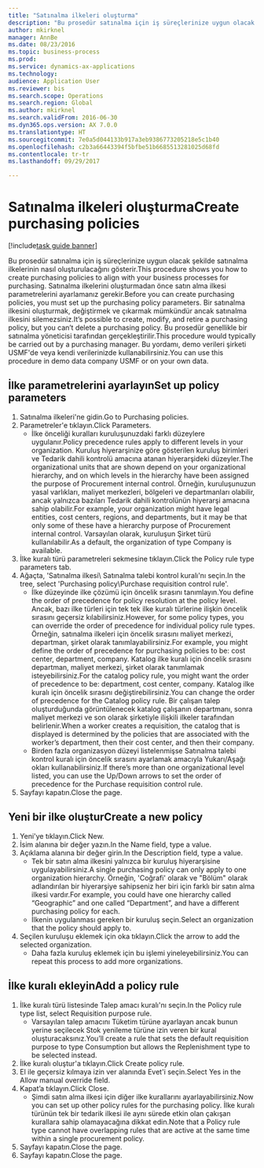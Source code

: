 ```yaml
--- 
title: "Satınalma ilkeleri oluşturma"
description: "Bu prosedür satınalma için iş süreçlerinize uygun olacak şekilde satınalma ilkelerinin nasıl oluşturulacağını gösterir."
author: mkirknel
manager: AnnBe
ms.date: 08/23/2016
ms.topic: business-process
ms.prod: 
ms.service: dynamics-ax-applications
ms.technology: 
audience: Application User
ms.reviewer: bis
ms.search.scope: Operations
ms.search.region: Global
ms.author: mkirknel
ms.search.validFrom: 2016-06-30
ms.dyn365.ops.version: AX 7.0.0
ms.translationtype: HT
ms.sourcegitcommit: 7e0a5d044133b917a3eb9386773205218e5c1b40
ms.openlocfilehash: c2b3a66443394f5bfbe51b6685513281025d68fd
ms.contentlocale: tr-tr
ms.lasthandoff: 09/29/2017

---
```

# <a name="create-purchasing-policies"></a><span data-ttu-id="cfa1c-103">Satınalma ilkeleri oluşturma</span><span class="sxs-lookup"><span data-stu-id="cfa1c-103">Create purchasing policies</span></span>

[!include[task guide banner](../../includes/task-guide-banner.md)]

<span data-ttu-id="cfa1c-104">Bu prosedür satınalma için iş süreçlerinize uygun olacak şekilde satınalma ilkelerinin nasıl oluşturulacağını gösterir.</span><span class="sxs-lookup"><span data-stu-id="cfa1c-104">This procedure shows you how to create purchasing policies to align with your business processes for purchasing.</span></span> <span data-ttu-id="cfa1c-105">Satınalma ilkelerini oluşturmadan önce satın alma ilkesi parametrelerini ayarlamanız gerekir.</span><span class="sxs-lookup"><span data-stu-id="cfa1c-105">Before you can create purchasing policies, you must set up the purchasing policy parameters.</span></span> <span data-ttu-id="cfa1c-106">Bir satınalma ilkesini oluşturmak, değiştirmek ve çıkarmak mümkündür ancak satınalma ilkesini silemezsiniz.</span><span class="sxs-lookup"><span data-stu-id="cfa1c-106">It’s possible to create, modify, and retire a purchasing policy, but you can’t delete a purchasing policy.</span></span> <span data-ttu-id="cfa1c-107">Bu prosedür genellikle bir satınalma yöneticisi tarafından gerçekleştirilir.</span><span class="sxs-lookup"><span data-stu-id="cfa1c-107">This procedure would typically be carried out by a purchasing manager.</span></span> <span data-ttu-id="cfa1c-108">Bu yordamı, demo verileri şirketi USMF'de veya kendi verilerinizde kullanabilirsiniz.</span><span class="sxs-lookup"><span data-stu-id="cfa1c-108">You can use this procedure in demo data company USMF or on your own data.</span></span>


## <a name="set-up-policy-parameters"></a><span data-ttu-id="cfa1c-109">İlke parametrelerini ayarlayın</span><span class="sxs-lookup"><span data-stu-id="cfa1c-109">Set up policy parameters</span></span>
1. <span data-ttu-id="cfa1c-110">Satınalma ilkeleri'ne gidin.</span><span class="sxs-lookup"><span data-stu-id="cfa1c-110">Go to Purchasing policies.</span></span>
2. <span data-ttu-id="cfa1c-111">Parametreler'e tıklayın.</span><span class="sxs-lookup"><span data-stu-id="cfa1c-111">Click Parameters.</span></span>
    * <span data-ttu-id="cfa1c-112">İlke önceliği kuralları kuruluşunuzdaki farklı düzeylere uygulanır.</span><span class="sxs-lookup"><span data-stu-id="cfa1c-112">Policy precedence rules apply to different levels in your organization.</span></span> <span data-ttu-id="cfa1c-113">Kuruluş hiyerarşinize göre gösterilen kuruluş birimleri ve Tedarik dahili kontrolü amacına atanan hiyerarşideki düzeyler.</span><span class="sxs-lookup"><span data-stu-id="cfa1c-113">The organizational units that are shown depend on your organizational hierarchy, and on which levels in the hierarchy have been assigned the purpose of Procurement internal control.</span></span> <span data-ttu-id="cfa1c-114">Örneğin, kuruluşunuzun yasal varlıkları, maliyet merkezleri, bölgeleri ve departmanları olabilir, ancak yalnızca bazıları Tedarik dahili kontrolünün hiyerarşi amacına sahip olabilir.</span><span class="sxs-lookup"><span data-stu-id="cfa1c-114">For example, your organization might have legal entities, cost centers, regions, and departments, but it may be that only some of these have a hierarchy purpose of Procurement internal control.</span></span> <span data-ttu-id="cfa1c-115">Varsayılan olarak, kuruluşun Şirket türü kullanılabilir.</span><span class="sxs-lookup"><span data-stu-id="cfa1c-115">As a default, the organization of type Company is available.</span></span>  
3. <span data-ttu-id="cfa1c-116">İlke kuralı türü parametreleri sekmesine tıklayın.</span><span class="sxs-lookup"><span data-stu-id="cfa1c-116">Click the Policy rule type parameters tab.</span></span>
4. <span data-ttu-id="cfa1c-117">Ağaçta, 'Satınalma ilkesi\ Satınalma talebi kontrol kuralı'nı seçin.</span><span class="sxs-lookup"><span data-stu-id="cfa1c-117">In the tree, select 'Purchasing policy\Purchase requisition control rule'.</span></span>
    * <span data-ttu-id="cfa1c-118">İlke düzeyinde ilke çözümü için öncelik sırasını tanımlayın.</span><span class="sxs-lookup"><span data-stu-id="cfa1c-118">You define the order of precedence for policy resolution at the policy level.</span></span> <span data-ttu-id="cfa1c-119">Ancak, bazı ilke türleri için tek tek ilke kuralı türlerine ilişkin öncelik sırasını geçersiz kılabilirsiniz.</span><span class="sxs-lookup"><span data-stu-id="cfa1c-119">However, for some policy types, you can override the order of precedence for individual policy rule types.</span></span> <span data-ttu-id="cfa1c-120">Örneğin, satınalma ilkeleri için öncelik sırasını maliyet merkezi, departman, şirket olarak tanımlayabilirsiniz.</span><span class="sxs-lookup"><span data-stu-id="cfa1c-120">For example, you might define the order of precedence for purchasing policies to be: cost center, department, company.</span></span> <span data-ttu-id="cfa1c-121">Katalog ilke kuralı için öncelik sırasını departman, maliyet merkezi, şirket olarak tanımlamak isteyebilirsiniz.</span><span class="sxs-lookup"><span data-stu-id="cfa1c-121">For the catalog policy rule, you might want the order of precedence to be: department, cost center, company.</span></span> <span data-ttu-id="cfa1c-122">Katalog ilke kuralı için öncelik sırasını değiştirebilirsiniz.</span><span class="sxs-lookup"><span data-stu-id="cfa1c-122">You can change the order of precedence for the Catalog policy rule.</span></span> <span data-ttu-id="cfa1c-123">Bir çalışan talep oluşturduğunda görüntülenecek katalog çalışanın departmanı, sonra maliyet merkezi ve son olarak şirketiyle ilişkili ilkeler tarafından belirlenir.</span><span class="sxs-lookup"><span data-stu-id="cfa1c-123">When a worker creates a requisition, the catalog that is displayed is determined by the policies that are associated with the worker’s department, then their cost center, and then their company.</span></span>  
    * <span data-ttu-id="cfa1c-124">Birden fazla organizasyon düzeyi listelenmişse Satınalma talebi kontrol kuralı için öncelik sırasını ayarlamak amacıyla Yukarı/Aşağı okları kullanabilirsiniz.</span><span class="sxs-lookup"><span data-stu-id="cfa1c-124">If there’s more than one organizational level listed, you can use the Up/Down arrows to set the order of precedence for the Purchase requisition control rule.</span></span>  
5. <span data-ttu-id="cfa1c-125">Sayfayı kapatın.</span><span class="sxs-lookup"><span data-stu-id="cfa1c-125">Close the page.</span></span>

## <a name="create-a-new-policy"></a><span data-ttu-id="cfa1c-126">Yeni bir ilke oluştur</span><span class="sxs-lookup"><span data-stu-id="cfa1c-126">Create a new policy</span></span>
1. <span data-ttu-id="cfa1c-127">Yeni'ye tıklayın.</span><span class="sxs-lookup"><span data-stu-id="cfa1c-127">Click New.</span></span>
2. <span data-ttu-id="cfa1c-128">İsim alanına bir değer yazın.</span><span class="sxs-lookup"><span data-stu-id="cfa1c-128">In the Name field, type a value.</span></span>
3. <span data-ttu-id="cfa1c-129">Açıklama alanına bir değer girin.</span><span class="sxs-lookup"><span data-stu-id="cfa1c-129">In the Description field, type a value.</span></span>
    * <span data-ttu-id="cfa1c-130">Tek bir satın alma ilkesini yalnızca bir kuruluş hiyerarşisine uygulayabilirsiniz.</span><span class="sxs-lookup"><span data-stu-id="cfa1c-130">A single purchasing policy can only apply to one organization hierarchy.</span></span> <span data-ttu-id="cfa1c-131">Örneğin, 'Coğrafi' olarak ve "Bölüm" olarak adlandırılan bir hiyerarşiye sahipseniz her biri için farklı bir satın alma ilkesi vardır.</span><span class="sxs-lookup"><span data-stu-id="cfa1c-131">For example, you could have one hierarchy called “Geographic” and one called “Department”, and have a different purchasing policy for each.</span></span>  
    * <span data-ttu-id="cfa1c-132">İlkenin uygulanması gereken bir kuruluş seçin.</span><span class="sxs-lookup"><span data-stu-id="cfa1c-132">Select an organization that the policy should apply to.</span></span>  
4. <span data-ttu-id="cfa1c-133">Seçilen kuruluşu eklemek için oka tıklayın.</span><span class="sxs-lookup"><span data-stu-id="cfa1c-133">Click the arrow to add the selected organization.</span></span>
    * <span data-ttu-id="cfa1c-134">Daha fazla kuruluş eklemek için bu işlemi yineleyebilirsiniz.</span><span class="sxs-lookup"><span data-stu-id="cfa1c-134">You can repeat this process to add more organizations.</span></span>  

## <a name="add-a-policy-rule"></a><span data-ttu-id="cfa1c-135">İlke kuralı ekleyin</span><span class="sxs-lookup"><span data-stu-id="cfa1c-135">Add a policy rule</span></span>
1. <span data-ttu-id="cfa1c-136">İlke kuralı türü listesinde Talep amacı kuralı'nı seçin.</span><span class="sxs-lookup"><span data-stu-id="cfa1c-136">In the Policy rule type list, select Requisition purpose rule.</span></span>
    * <span data-ttu-id="cfa1c-137">Varsayılan talep amacını Tüketim türüne ayarlayan ancak bunun yerine seçilecek Stok yenileme türüne izin veren bir kural oluşturacaksınız.</span><span class="sxs-lookup"><span data-stu-id="cfa1c-137">You’ll create a rule that sets the default requisition purpose to type Consumption but allows the Replenishment type to be selected instead.</span></span>  
2. <span data-ttu-id="cfa1c-138">İlke kuralı oluştur'a tıklayın.</span><span class="sxs-lookup"><span data-stu-id="cfa1c-138">Click Create policy rule.</span></span>
3. <span data-ttu-id="cfa1c-139">El ile geçersiz kılmaya izin ver alanında Evet'i seçin.</span><span class="sxs-lookup"><span data-stu-id="cfa1c-139">Select Yes in the Allow manual override field.</span></span>
4. <span data-ttu-id="cfa1c-140">Kapat’a tıklayın.</span><span class="sxs-lookup"><span data-stu-id="cfa1c-140">Click Close.</span></span>
    * <span data-ttu-id="cfa1c-141">Şimdi satın alma ilkesi için diğer ilke kurallarını ayarlayabilirsiniz.</span><span class="sxs-lookup"><span data-stu-id="cfa1c-141">Now you can set up other policy rules for the purchasing policy.</span></span>   <span data-ttu-id="cfa1c-142">İlke kuralı türünün tek bir tedarik ilkesi ile aynı sürede etkin olan çakışan kurallara sahip olamayacağına dikkat edin.</span><span class="sxs-lookup"><span data-stu-id="cfa1c-142">Note that a Policy rule type cannot have overlapping rules that are active at the same time within a single procurement policy.</span></span>  
5. <span data-ttu-id="cfa1c-143">Sayfayı kapatın.</span><span class="sxs-lookup"><span data-stu-id="cfa1c-143">Close the page.</span></span>
6. <span data-ttu-id="cfa1c-144">Sayfayı kapatın.</span><span class="sxs-lookup"><span data-stu-id="cfa1c-144">Close the page.</span></span>


